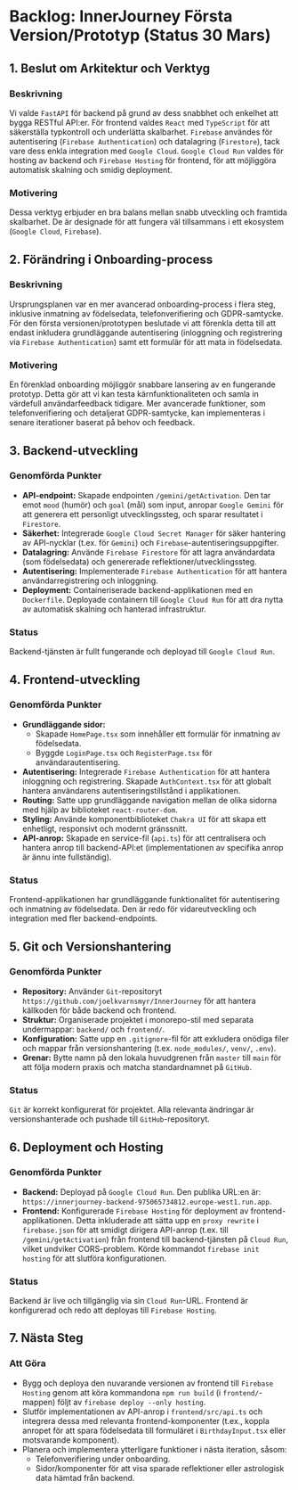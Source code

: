 # Backlog: InnerJourney Första Version/Prototyp (Status 30 Mars)

## 1. Beslut om Arkitektur och Verktyg

### Beskrivning
Vi valde `FastAPI` för backend på grund av dess snabbhet och enkelhet att bygga RESTful API:er. För frontend valdes `React` med `TypeScript` för att säkerställa typkontroll och underlätta skalbarhet. `Firebase` användes för autentisering (`Firebase Authentication`) och datalagring (`Firestore`), tack vare dess enkla integration med `Google Cloud`. `Google Cloud Run` valdes för hosting av backend och `Firebase Hosting` för frontend, för att möjliggöra automatisk skalning och smidig deployment.

### Motivering
Dessa verktyg erbjuder en bra balans mellan snabb utveckling och framtida skalbarhet. De är designade för att fungera väl tillsammans i ett ekosystem (`Google Cloud`, `Firebase`).

## 2. Förändring i Onboarding-process

### Beskrivning
Ursprungsplanen var en mer avancerad onboarding-process i flera steg, inklusive inmatning av födelsedata, telefonverifiering och GDPR-samtycke. För den första versionen/prototypen beslutade vi att förenkla detta till att endast inkludera grundläggande autentisering (inloggning och registrering via `Firebase Authentication`) samt ett formulär för att mata in födelsedata.

### Motivering
En förenklad onboarding möjliggör snabbare lansering av en fungerande prototyp. Detta gör att vi kan testa kärnfunktionaliteten och samla in värdefull användarfeedback tidigare. Mer avancerade funktioner, som telefonverifiering och detaljerat GDPR-samtycke, kan implementeras i senare iterationer baserat på behov och feedback.

## 3. Backend-utveckling

### Genomförda Punkter
*   **API-endpoint:** Skapade endpointen `/gemini/getActivation`. Den tar emot `mood` (humör) och `goal` (mål) som input, anropar `Google Gemini` för att generera ett personligt utvecklingssteg, och sparar resultatet i `Firestore`.
*   **Säkerhet:** Integrerade `Google Cloud Secret Manager` för säker hantering av API-nycklar (t.ex. för `Gemini`) och `Firebase`-autentiseringsuppgifter.
*   **Datalagring:** Använde `Firebase Firestore` för att lagra användardata (som födelsedata) och genererade reflektioner/utvecklingssteg.
*   **Autentisering:** Implementerade `Firebase Authentication` för att hantera användarregistrering och inloggning.
*   **Deployment:** Containeriserade backend-applikationen med en `Dockerfile`. Deployade containern till `Google Cloud Run` för att dra nytta av automatisk skalning och hanterad infrastruktur.

### Status
Backend-tjänsten är fullt fungerande och deployad till `Google Cloud Run`.

## 4. Frontend-utveckling

### Genomförda Punkter
*   **Grundläggande sidor:**
    *   Skapade `HomePage.tsx` som innehåller ett formulär för inmatning av födelsedata.
    *   Byggde `LoginPage.tsx` och `RegisterPage.tsx` för användarautentisering.
*   **Autentisering:** Integrerade `Firebase Authentication` för att hantera inloggning och registrering. Skapade `AuthContext.tsx` för att globalt hantera användarens autentiseringstillstånd i applikationen.
*   **Routing:** Satte upp grundläggande navigation mellan de olika sidorna med hjälp av biblioteket `react-router-dom`.
*   **Styling:** Använde komponentbiblioteket `Chakra UI` för att skapa ett enhetligt, responsivt och modernt gränssnitt.
*   **API-anrop:** Skapade en service-fil (`api.ts`) för att centralisera och hantera anrop till backend-API:et (implementationen av specifika anrop är ännu inte fullständig).

### Status
Frontend-applikationen har grundläggande funktionalitet för autentisering och inmatning av födelsedata. Den är redo för vidareutveckling och integration med fler backend-endpoints.

## 5. Git och Versionshantering

### Genomförda Punkter
*   **Repository:** Använder `Git`-repositoryt `https://github.com/joelkvarnsmyr/InnerJourney` för att hantera källkoden för både backend och frontend.
*   **Struktur:** Organiserade projektet i monorepo-stil med separata undermappar: `backend/` och `frontend/`.
*   **Konfiguration:** Satte upp en `.gitignore`-fil för att exkludera onödiga filer och mappar från versionshantering (t.ex. `node_modules/`, `venv/`, `.env`).
*   **Grenar:** Bytte namn på den lokala huvudgrenen från `master` till `main` för att följa modern praxis och matcha standardnamnet på `GitHub`.

### Status
`Git` är korrekt konfigurerat för projektet. Alla relevanta ändringar är versionshanterade och pushade till `GitHub`-repositoryt.

## 6. Deployment och Hosting

### Genomförda Punkter
*   **Backend:** Deployad på `Google Cloud Run`. Den publika URL:en är: `https://innerjourney-backend-975065734812.europe-west1.run.app`.
*   **Frontend:** Konfigurerade `Firebase Hosting` för deployment av frontend-applikationen. Detta inkluderade att sätta upp en `proxy rewrite` i `firebase.json` för att smidigt dirigera API-anrop (t.ex. till `/gemini/getActivation`) från frontend till backend-tjänsten på `Cloud Run`, vilket undviker CORS-problem. Körde kommandot `firebase init hosting` för att slutföra konfigurationen.

### Status
Backend är live och tillgänglig via sin `Cloud Run`-URL. Frontend är konfigurerad och redo att deployas till `Firebase Hosting`.

## 7. Nästa Steg

### Att Göra
*   Bygg och deploya den nuvarande versionen av frontend till `Firebase Hosting` genom att köra kommandona `npm run build` (i `frontend/`-mappen) följt av `firebase deploy --only hosting`.
*   Slutför implementationen av API-anrop i `frontend/src/api.ts` och integrera dessa med relevanta frontend-komponenter (t.ex., koppla anropet för att spara födelsedata till formuläret i `BirthdayInput.tsx` eller motsvarande komponent).
*   Planera och implementera ytterligare funktioner i nästa iteration, såsom:
    *   Telefonverifiering under onboarding.
    *   Sidor/komponenter för att visa sparade reflektioner eller astrologisk data hämtad från backend.